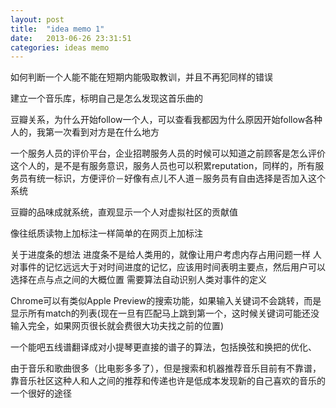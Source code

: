 ```yaml
---
layout: post
title:  "idea memo 1"
date:   2013-06-26 23:31:51
categories: ideas memo
---
```


如何判断一个人能不能在短期内能吸取教训，并且不再犯同样的错误

建立一个音乐库，标明自己是怎么发现这首乐曲的

豆瓣关系，为什么开始follow一个人，可以查看我都因为什么原因开始follow各种人的，我第一次看到对方是在什么地方

一个服务人员的评价平台，企业招聘服务人员的时候可以知道之前顾客是怎么评价这个人的，是不是有服务意识，服务人员也可以积累reputation，同样的，所有服务员有统一标识，方便评价－好像有点儿不人道－服务员有自由选择是否加入这个系统

豆瓣的品味成就系统，直观显示一个人对虚拟社区的贡献值

像往纸质读物上加标注一样简单的在网页上加标注

关于进度条的想法
进度条不是给人类用的，就像让用户考虑内存占用问题一样
人对事件的记忆远远大于对时间进度的记忆，应该用时间表明主要点，然后用户可以选择在点与点之间的大概位置
需要算法自动识别人类对事件的定义

Chrome可以有类似Apple Preview的搜索功能，如果输入关键词不会跳转，而是显示所有match的列表(现在一旦有匹配马上跳到第一个，这时候关键词可能还没输入完全，如果网页很长就会费很大功夫找之前的位置)

一个能吧五线谱翻译成对小提琴更直接的谱子的算法，包括换弦和换把的优化、

由于音乐和歌曲很多（比电影多多了），但是搜索和机器推荐音乐目前有不靠谱，靠音乐社区这种人和人之间的推荐和传递也许是低成本发现新的自己喜欢的音乐的一个很好的途径